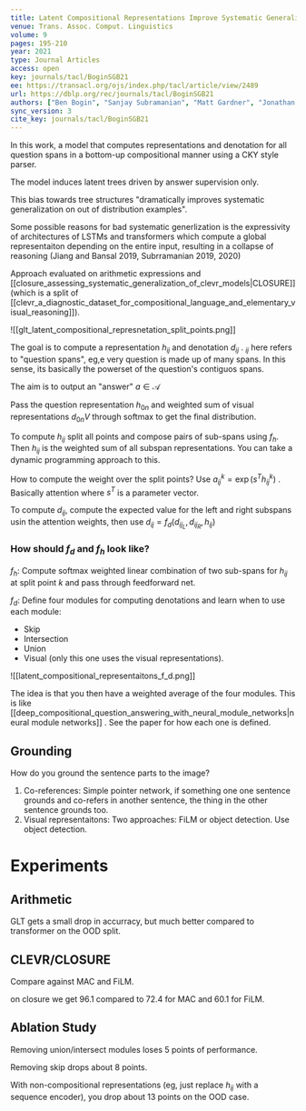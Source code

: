 ```yaml
---
title: Latent Compositional Representations Improve Systematic Generalization in Grounded Question Answering.
venue: Trans. Assoc. Comput. Linguistics
volume: 9
pages: 195-210
year: 2021
type: Journal Articles
access: open
key: journals/tacl/BoginSGB21
ee: https://transacl.org/ojs/index.php/tacl/article/view/2489
url: https://dblp.org/rec/journals/tacl/BoginSGB21
authors: ["Ben Bogin", "Sanjay Subramanian", "Matt Gardner", "Jonathan Berant"]
sync_version: 3
cite_key: journals/tacl/BoginSGB21
---
```


In this work, a model that computes representations and denotation for all question spans in a bottom-up compositional manner using a CKY style parser.

The model induces latent trees driven by answer supervision only.

This bias towards tree structures "dramatically improves systematic generalization on out of distribution examples".

Some possible reasons for bad systematic generlization is the expressivity of architectures of LSTMs and transformers which compute a global representaiton depending on the entire input, resulting in a collapse of reasoning (Jiang and Bansal 2019, Subrramanian 2019, 2020)

Approach evaluated on arithmetic expressions and [[closure_assessing_systematic_generalization_of_clevr_models|CLOSURE]] (which is a split of [[clevr_a_diagnostic_dataset_for_compositional_language_and_elementary_visual_reasoning]]).

![[glt_latent_compositional_represnetation_split_points.png]]

The goal is to compute a representation $h_{ij}$ and denotation $d_{ij}$ . $_{ij}$ here refers to "question spans", eg,e very question is made up of many spans. In this sense, its basically the powerset of the question's contiguos spans.

The aim is to output an "answer" $a \in \mathcal{A}$

Pass the question representation $h_{0n}$ and weighted sum of visual representations $d_{0n}{V}$ through softmax to get the final distribution.

To compute $h_{ij}$ split all points and compose pairs of sub-spans using $f_h$. Then $h_{ij}$ is the weighted sum of all subspan representations. You can take a dynamic programming approach to this.

How to compute the weight over the split points? Use $a^{k}_{ij} = \exp(s^T h^k_{ij})$  . Basically attention where $s^T$ is a parameter vector.

To compute $d_{ij}$, compute the expected value for the left and right subspans usin the attention weights, then use $d_{ij} = f_d(d_{ij_L}, d_{ij_R}, h_{ij})$

### How should $f_d$ and $f_h$ look like?

$f_h$: Compute softmax weighted linear combination of two sub-spans for $h_{ij}$ at split point $k$ and pass through feedforward net.

$f_d$: Define four modules for computing denotations and learn when to use each module:

 - Skip
 - Intersection
 - Union
 - Visual (only this one uses the visual representations).

![[latent_compositional_representaitons_f_d.png]]

The idea is that you then have a weighted average of the four modules. This is like [[deep_compositional_question_answering_with_neural_module_networks|neural module networks]] . See the paper for how each one is defined.

## Grounding

How do you ground the sentence parts to the image?

1. Co-references: Simple pointer network, if something one one sentence grounds and co-refers in another sentence, the thing in the other sentence grounds too.
2. Visual representaitons: Two approaches: FiLM or object detection. Use object detection.

# Experiments

## Arithmetic

GLT gets a small drop in accurracy, but much better compared to transformer on the OOD split.

## CLEVR/CLOSURE

Compare against MAC and FiLM.

on closure we get 96.1 compared to 72.4 for MAC and 60.1 for FiLM.

## Ablation Study

Removing union/intersect modules loses 5 points of performance.

Removing skip drops about 8 points.

With non-compositional representations (eg, just replace $h_{ij}$ with a sequence encoder), you drop about 13 points on the OOD case.